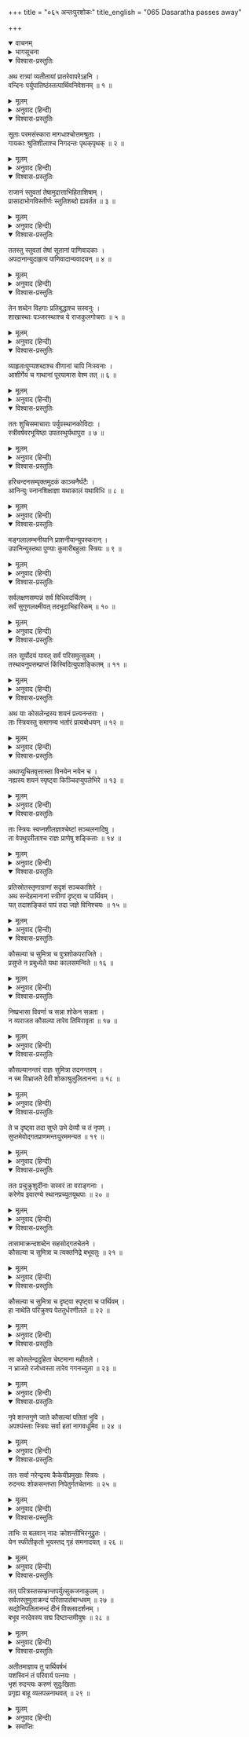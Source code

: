 +++
title = "०६५ अन्तःपुरशोकः"
title_english = "065 Dasaratha passes away"

+++
<details open><summary>वाचनम्</summary>
<div caption="श्रीराम-हरिसीताराममूर्ति-घनपाठिभ्यां वचनम्" class="audioEmbed" src="https://archive.org/download/Ramayana-recitation-Sriram-harisItArAmamUrti-Ghanapaati-v2/Kanda_2/Kanda_2_AYK-065-Anthaha_Purashokaha.mp3"></div>
</details>

<details><summary>भागसूचना</summary>

65. वन्दीजनोंका स्तुतिपाठ, राजा दशरथको दिवंगत हुआ जान उनकी रानियोंका करुण-विलाप
</details>

<details open><summary>विश्वास-प्रस्तुतिः</summary>

अथ रात्र्यां व्यतीतायां प्रातरेवापरेऽहनि ।  
वन्दिनः पर्युपातिष्ठंस्तत्पार्थिवनिवेशनम् ॥ १ ॥
</details>

<details><summary>मूलम्</summary>

अथ रात्र्यां व्यतीतायां प्रातरेवापरेऽहनि ।  
वन्दिनः पर्युपातिष्ठंस्तत्पार्थिवनिवेशनम् ॥ १ ॥
</details>

<details><summary>अनुवाद (हिन्दी)</summary>

तदनन्तर रात बीतनेपर दूसरे दिन सबेरे ही वन्दीजन (महाराजकी स्तुति करनेके लिये) राजमहलमें उपस्थित हुए ॥ १ ॥
</details>

<details open><summary>विश्वास-प्रस्तुतिः</summary>

सूताः परमसंस्कारा मागधाश्चोत्तमश्रुताः ।  
गायकाः श्रुतिशीलाश्च निगदन्तः पृथक‍‍्पृथक् ॥ २ ॥
</details>

<details><summary>मूलम्</summary>

सूताः परमसंस्कारा मागधाश्चोत्तमश्रुताः ।  
गायकाः श्रुतिशीलाश्च निगदन्तः पृथक‍‍्पृथक् ॥ २ ॥
</details>

<details><summary>अनुवाद (हिन्दी)</summary>

व्याकरण-ज्ञानसे सम्पन्न (अथवा उत्तम अलङ्कारोंसे विभूषित) सूत, उत्तमरूपसे वंशपरम्पराका श्रवण करानेवाले मागध और सङ्गीतशास्त्रका अनुशीलन करनेवाले गायक अपने-अपने मार्गके अनुसार पृथक्-पृथक् यशोगान करते हुए वहाँ आये ॥ २ ॥
</details>

<details open><summary>विश्वास-प्रस्तुतिः</summary>

राजानं स्तुवतां तेषामुदात्ताभिहिताशिषाम् ।  
प्रासादाभोगविस्तीर्णः स्तुतिशब्दो ह्यवर्तत ॥ ३ ॥
</details>

<details><summary>मूलम्</summary>

राजानं स्तुवतां तेषामुदात्ताभिहिताशिषाम् ।  
प्रासादाभोगविस्तीर्णः स्तुतिशब्दो ह्यवर्तत ॥ ३ ॥
</details>

<details><summary>अनुवाद (हिन्दी)</summary>

उच्चस्वरसे आशीर्वाद देते हुए राजाकी स्तुति करनेवाले उन सूत-मागध आदिका शब्द राजमहलोंके भीतरी भागमें फैलकर गूँजने लगा ॥ ३ ॥
</details>

<details open><summary>विश्वास-प्रस्तुतिः</summary>

ततस्तु स्तुवतां तेषां सूतानां पाणिवादकाः ।  
अपदानान्युदाहृत्य पाणिवादान्यवादयन् ॥ ४ ॥
</details>

<details><summary>मूलम्</summary>

ततस्तु स्तुवतां तेषां सूतानां पाणिवादकाः ।  
अपदानान्युदाहृत्य पाणिवादान्यवादयन् ॥ ४ ॥
</details>

<details><summary>अनुवाद (हिन्दी)</summary>

वे सूतगण स्तुति कर रहे थे; इतनेहीमें पाणिवादक (हाथोंसे ताल देकर गानेवाले) वहाँ आये और राजाओंके बीते हुए अद्भुत कर्मोंका बखान करते हुए तालगतिके अनुसार तालियाँ बजाने लगे ॥ ४ ॥
</details>

<details open><summary>विश्वास-प्रस्तुतिः</summary>

तेन शब्देन विहगाः प्रतिबुद्धाश्च सस्वनुः ।  
शाखास्थाः पञ्जरस्थाश्च ये राजकुलगोचराः ॥ ५ ॥
</details>

<details><summary>मूलम्</summary>

तेन शब्देन विहगाः प्रतिबुद्धाश्च सस्वनुः ।  
शाखास्थाः पञ्जरस्थाश्च ये राजकुलगोचराः ॥ ५ ॥
</details>

<details><summary>अनुवाद (हिन्दी)</summary>

उस शब्दसे वृक्षोंकी शाखाओंपर बैठे हुए तथा राजकुलमें ही विचरनेवाले पिंजड़ेमें बंद शुक आदि पक्षी जागकर चहचहाने लगे ॥ ५ ॥
</details>

<details open><summary>विश्वास-प्रस्तुतिः</summary>

व्याहृताःपुण्यशब्दाश्च वीणानां चापि निःस्वनाः ।  
आशीर्गेयं च गाथानां पूरयामास वेश्म तत् ॥ ६ ॥
</details>

<details><summary>मूलम्</summary>

व्याहृताःपुण्यशब्दाश्च वीणानां चापि निःस्वनाः ।  
आशीर्गेयं च गाथानां पूरयामास वेश्म तत् ॥ ६ ॥
</details>

<details><summary>अनुवाद (हिन्दी)</summary>

शुक आदि पक्षियों तथा ब्राह्मणोंके मुखसे निकले हुए पवित्र शब्द, वीणाओंके मधुर नाद तथा गाथाओंके आशीर्वादयुक्त गानसे वह सारा भवन गूँज उठा ॥ ६ ॥
</details>

<details open><summary>विश्वास-प्रस्तुतिः</summary>

ततः शुचिसमाचाराः पर्युपस्थानकोविदाः ।  
स्त्रीवर्षवरभूयिष्ठा उपतस्थुर्यथापुरा ॥ ७ ॥
</details>

<details><summary>मूलम्</summary>

ततः शुचिसमाचाराः पर्युपस्थानकोविदाः ।  
स्त्रीवर्षवरभूयिष्ठा उपतस्थुर्यथापुरा ॥ ७ ॥
</details>

<details><summary>अनुवाद (हिन्दी)</summary>

तदनन्तर सदाचारी तथा परिचर्याकुशल सेवक, जिनमें स्त्रियों और खोजोंकी संख्या अधिक थी, पहलेकी भाँति उस दिन भी राजभवनमें उपस्थित हुए ॥ ७ ॥
</details>

<details open><summary>विश्वास-प्रस्तुतिः</summary>

हरिचन्दनसम्पृक्तमुदकं काञ्चनैर्घटैः ।  
आनिन्युः स्नानशिक्षाज्ञा यथाकालं यथाविधि ॥ ८ ॥
</details>

<details><summary>मूलम्</summary>

हरिचन्दनसम्पृक्तमुदकं काञ्चनैर्घटैः ।  
आनिन्युः स्नानशिक्षाज्ञा यथाकालं यथाविधि ॥ ८ ॥
</details>

<details><summary>अनुवाद (हिन्दी)</summary>

स्नानविधिके ज्ञाता भृत्यजन विधिपूर्वक सोनेके घड़ोंमें चन्दनमिश्रित जल लेकर ठीक समयपर आये ॥ ८ ॥
</details>

<details open><summary>विश्वास-प्रस्तुतिः</summary>

मङ्गलालम्भनीयानि प्राशनीयान्युपस्करान् ।  
उपानिन्युस्तथा पुण्याः कुमारीबहुलाः स्त्रियः ॥ ९ ॥
</details>

<details><summary>मूलम्</summary>

मङ्गलालम्भनीयानि प्राशनीयान्युपस्करान् ।  
उपानिन्युस्तथा पुण्याः कुमारीबहुलाः स्त्रियः ॥ ९ ॥
</details>

<details><summary>अनुवाद (हिन्दी)</summary>

पवित्र आचार-विचारवाली स्त्रियाँ, जिनमें कुमारी कन्याओंकी संख्या अधिक थी, मङ्गलके लिये स्पर्श करने योग्य गौ आदि, पीनेयोग्य गङ्गाजल आदि तथा अन्य उपकरण—दर्पण, आभूषण और वस्त्र आदि ले आयीं ॥ ९ ॥
</details>

<details open><summary>विश्वास-प्रस्तुतिः</summary>

सर्वलक्षणसम्पन्नं सर्वं विधिवदर्चितम् ।  
सर्वं सुगुणलक्ष्मीवत् तदभूदाभिहारिकम् ॥ १० ॥
</details>

<details><summary>मूलम्</summary>

सर्वलक्षणसम्पन्नं सर्वं विधिवदर्चितम् ।  
सर्वं सुगुणलक्ष्मीवत् तदभूदाभिहारिकम् ॥ १० ॥
</details>

<details><summary>अनुवाद (हिन्दी)</summary>

प्रातःकाल राजाओंके मङ्गलके लिये जो-जो वस्तुएँ लायी जाती हैं, उनका नाम आभिहारिक है । वहाँ लायी गयी सारी आभिहारिक सामग्री समस्त शुभ लक्षणोंसे सम्पन्न, विधिके अनुरूप, आदर और प्रशंसाके योग्य उत्तम गुणसे युक्त तथा शोभायमान थी ॥ १० ॥
</details>

<details open><summary>विश्वास-प्रस्तुतिः</summary>

ततः सूर्योदयं यावत् सर्वं परिसमुत्सुकम् ।  
तस्थावनुपसम्प्राप्तं किंस्विदित्युपशङ्कितम् ॥ ११ ॥
</details>

<details><summary>मूलम्</summary>

ततः सूर्योदयं यावत् सर्वं परिसमुत्सुकम् ।  
तस्थावनुपसम्प्राप्तं किंस्विदित्युपशङ्कितम् ॥ ११ ॥
</details>

<details><summary>अनुवाद (हिन्दी)</summary>

सूर्योदय होनेतक राजाकी सेवाके लिये उत्सुक हुआ सारा परिजनवर्ग वहाँ आकर खड़ा हो गया । जब उस समयतक राजा बाहर नहीं निकले, तब सबके मनमें यह शङ्का हो गयी कि महाराजके न आनेका क्या कारण हो सकता है? ॥ ११ ॥
</details>

<details open><summary>विश्वास-प्रस्तुतिः</summary>

अथ याः कोसलेन्द्रस्य शयनं प्रत्यनन्तराः ।  
ताः स्त्रियस्तु समागम्य भर्तारं प्रत्यबोधयन् ॥ १२ ॥
</details>

<details><summary>मूलम्</summary>

अथ याः कोसलेन्द्रस्य शयनं प्रत्यनन्तराः ।  
ताः स्त्रियस्तु समागम्य भर्तारं प्रत्यबोधयन् ॥ १२ ॥
</details>

<details><summary>अनुवाद (हिन्दी)</summary>

तदनन्तर जो कोसलनरेश दशरथके समीप रहनेवाली स्त्रियाँ थीं, वे उनकी शय्याके पास जाकर अपने स्वामीको जगाने लगीं ॥ १२ ॥
</details>

<details open><summary>विश्वास-प्रस्तुतिः</summary>

अथाप्युचितवृत्तास्ता विनयेन नयेन च ।  
नह्यस्य शयनं स्पृष्ट्वा किञ्चिदप्युपलेभिरे ॥ १३ ॥
</details>

<details><summary>मूलम्</summary>

अथाप्युचितवृत्तास्ता विनयेन नयेन च ।  
नह्यस्य शयनं स्पृष्ट्वा किञ्चिदप्युपलेभिरे ॥ १३ ॥
</details>

<details><summary>अनुवाद (हिन्दी)</summary>

वे स्त्रियाँ उनका स्पर्श आदि करनेके योग्य थीं; अतः विनीतभावसे युक्तिपूर्वक उन्होंने उनकी शय्याका स्पर्श किया । स्पर्श करके भी वे उनमें जीवनका कोई चिह्न नहीं पा सकीं ॥ १३ ॥
</details>

<details open><summary>विश्वास-प्रस्तुतिः</summary>

ताः स्त्रियः स्वप्नशीलज्ञाश्चेष्टां सञ्चलनादिषु ।  
ता वेपथुपरीताश्च राज्ञः प्राणेषु शङ्किताः ॥ १४ ॥
</details>

<details><summary>मूलम्</summary>

ताः स्त्रियः स्वप्नशीलज्ञाश्चेष्टां सञ्चलनादिषु ।  
ता वेपथुपरीताश्च राज्ञः प्राणेषु शङ्किताः ॥ १४ ॥
</details>

<details><summary>अनुवाद (हिन्दी)</summary>

सोये हुए पुरुषकी जैसी स्थिति होती है, उसको भी वे स्त्रियाँ अच्छी तरह समझती थीं; अतः उन्होंने हृदय एवं हाथके मूलभागमें चलनेवाली नाड़ियोंकी भी परीक्षा की, किंतु वहाँ भी कोई चेष्टा नहीं प्रतीत हुई । फिर तो वे काँप उठीं । उनके मनमें राजाके प्राणोंके निकल जानेकी आशङ्का हो गयी ॥ १४ ॥
</details>

<details open><summary>विश्वास-प्रस्तुतिः</summary>

प्रतिस्रोतस्तृणाग्राणां सदृशं सञ्चकाशिरे ।  
अथ सन्देहमानानां स्त्रीणां दृष्ट्वा च पार्थिवम् ।  
यत् तदाशङ्कितं पापं तदा जज्ञे विनिश्चयः ॥ १५ ॥
</details>

<details><summary>मूलम्</summary>

प्रतिस्रोतस्तृणाग्राणां सदृशं सञ्चकाशिरे ।  
अथ सन्देहमानानां स्त्रीणां दृष्ट्वा च पार्थिवम् ।  
यत् तदाशङ्कितं पापं तदा जज्ञे विनिश्चयः ॥ १५ ॥
</details>

<details><summary>अनुवाद (हिन्दी)</summary>

वे जलके प्रवाहके सम्मुख पड़े हुए तिनकोंके अग्रभागकी भाँति काँपती हुई प्रतीत होने लगीं । संशयमें पड़ी हुई उन स्त्रियोंको राजाकी ओर देखकर उनकी मृत्युके विषयमें जो शङ्का हुई थी, उसका उस समय उन्हें पूरा निश्चय हो गया ॥
</details>

<details open><summary>विश्वास-प्रस्तुतिः</summary>

कौसल्या च सुमित्रा च पुत्रशोकपराजिते ।  
प्रसुप्ते न प्रबुध्येते यथा कालसमन्विते ॥ १६ ॥
</details>

<details><summary>मूलम्</summary>

कौसल्या च सुमित्रा च पुत्रशोकपराजिते ।  
प्रसुप्ते न प्रबुध्येते यथा कालसमन्विते ॥ १६ ॥
</details>

<details><summary>अनुवाद (हिन्दी)</summary>

पुत्रशोकसे आक्रान्त हुई कौसल्या और सुमित्रा उस समय मरी हुईके समान सो गयी थीं और उस समयतक उनकी नींद नहीं खुल पायी थी ॥ १६ ॥
</details>

<details open><summary>विश्वास-प्रस्तुतिः</summary>

निष्प्रभासा विवर्णा च सन्ना शोकेन सन्नता ।  
न व्यराजत कौसल्या तारेव तिमिरावृता ॥ १७ ॥
</details>

<details><summary>मूलम्</summary>

निष्प्रभासा विवर्णा च सन्ना शोकेन सन्नता ।  
न व्यराजत कौसल्या तारेव तिमिरावृता ॥ १७ ॥
</details>

<details><summary>अनुवाद (हिन्दी)</summary>

सोयी हुई कौसल्या श्रीहीन हो गयी थीं । उनके शरीरका रंग बदल गया था । वे शोकसे पराजित एवं पीड़ित हो अन्धकारसे आच्छादित हुई तारिकाके समान शोभा नहीं पा रही थीं ॥ १७ ॥
</details>

<details open><summary>विश्वास-प्रस्तुतिः</summary>

कौसल्यानन्तरं राज्ञः सुमित्रा तदनन्तरम् ।  
न स्म विभ्राजते देवी शोकाश्रुलुलितानना ॥ १८ ॥
</details>

<details><summary>मूलम्</summary>

कौसल्यानन्तरं राज्ञः सुमित्रा तदनन्तरम् ।  
न स्म विभ्राजते देवी शोकाश्रुलुलितानना ॥ १८ ॥
</details>

<details><summary>अनुवाद (हिन्दी)</summary>

राजाके पास कौसल्या थीं और कौसल्याके समीप देवी सुमित्रा थीं । दोनों ही निद्रामग्न हो जानेके कारण शोभाहीन प्रतीत होती थीं । उन दोनोंके मुखपर शोकके आँसू फैले हुए थे ॥ १८ ॥
</details>

<details open><summary>विश्वास-प्रस्तुतिः</summary>

ते च दृष्ट्वा तदा सुप्ते उभे देव्यौ च तं नृपम् ।  
सुप्तमेवोद‍्गतप्राणमन्तःपुरममन्यत ॥ १९ ॥
</details>

<details><summary>मूलम्</summary>

ते च दृष्ट्वा तदा सुप्ते उभे देव्यौ च तं नृपम् ।  
सुप्तमेवोद‍्गतप्राणमन्तःपुरममन्यत ॥ १९ ॥
</details>

<details><summary>अनुवाद (हिन्दी)</summary>

उस समय उन दोनों देवियोंको निद्रामग्न देख अन्तःपुरकी अन्य स्त्रियोंने यही समझा कि सोते अवस्थामें ही महाराजके प्राण निकल गये हैं ॥ १९ ॥
</details>

<details open><summary>विश्वास-प्रस्तुतिः</summary>

ततः प्रचुक्रुशुर्दीनाः सस्वरं ता वराङ्गनाः ।  
करेणेव इवारण्ये स्थानप्रच्युतयूथपाः ॥ २० ॥
</details>

<details><summary>मूलम्</summary>

ततः प्रचुक्रुशुर्दीनाः सस्वरं ता वराङ्गनाः ।  
करेणेव इवारण्ये स्थानप्रच्युतयूथपाः ॥ २० ॥
</details>

<details><summary>अनुवाद (हिन्दी)</summary>

फिर तो जैसे जंगलमें यूथपति गजराजके अपने वासस्थानसे अन्यत्र चले जानेपर हथिनियाँ करुणचीत्कार करने लगती हैं, उसी प्रकार वे अन्तःपुरकी सुन्दरी रानियाँ अत्यन्त दुःखी हो उच्चस्वरसे आर्तनाद करने लगीं ॥ २० ॥
</details>

<details open><summary>विश्वास-प्रस्तुतिः</summary>

तासामाक्रन्दशब्देन सहसोद्‍गतचेतने ।  
कौसल्या च सुमित्रा च त्यक्तनिद्रे बभूवतुः ॥ २१ ॥
</details>

<details><summary>मूलम्</summary>

तासामाक्रन्दशब्देन सहसोद्‍गतचेतने ।  
कौसल्या च सुमित्रा च त्यक्तनिद्रे बभूवतुः ॥ २१ ॥
</details>

<details><summary>अनुवाद (हिन्दी)</summary>

उनके रोनेकी आवाजसे कौसल्या और सुमित्राकी भी नींद टूट गयी और वे दोनों सहसा जाग उठीं ॥ २१ ॥
</details>

<details open><summary>विश्वास-प्रस्तुतिः</summary>

कौसल्या च सुमित्रा च दृष्ट्वा स्पृष्ट्वा च पार्थिवम् ।  
हा नाथेति परिक्रुश्य पेततुर्धरणीतले ॥ २२ ॥
</details>

<details><summary>मूलम्</summary>

कौसल्या च सुमित्रा च दृष्ट्वा स्पृष्ट्वा च पार्थिवम् ।  
हा नाथेति परिक्रुश्य पेततुर्धरणीतले ॥ २२ ॥
</details>

<details><summary>अनुवाद (हिन्दी)</summary>

कौसल्या और सुमित्राने राजाको देखा, उनके शरीरका स्पर्श किया और ‘हा नाथ!’ की पुकार मचाती हुई वे दोनों रानियाँ पृथ्वीपर गिर पड़ीं ॥ २२ ॥
</details>

<details open><summary>विश्वास-प्रस्तुतिः</summary>

सा कोसलेन्द्रदुहिता चेष्टमाना महीतले ।  
न भ्राजते रजोध्वस्ता तारेव गगनच्युता ॥ २३ ॥
</details>

<details><summary>मूलम्</summary>

सा कोसलेन्द्रदुहिता चेष्टमाना महीतले ।  
न भ्राजते रजोध्वस्ता तारेव गगनच्युता ॥ २३ ॥
</details>

<details><summary>अनुवाद (हिन्दी)</summary>

कोसलराजकुमारी कौसल्या धरतीपर लोटने और छटपटाने लगीं । उनका धूलि-धूसरित शरीर शोभाहीन दिखायी देने लगा, मानो आकाशसे टूटकर गिरी हुई कोई तारा धूलमें लोट रही हो ॥ २३ ॥
</details>

<details open><summary>विश्वास-प्रस्तुतिः</summary>

नृपे शान्तगुणे जाते कौसल्यां पतितां भुवि ।  
अपश्यंस्ताः स्त्रियः सर्वा हतां नागवधूमिव ॥ २४ ॥
</details>

<details><summary>मूलम्</summary>

नृपे शान्तगुणे जाते कौसल्यां पतितां भुवि ।  
अपश्यंस्ताः स्त्रियः सर्वा हतां नागवधूमिव ॥ २४ ॥
</details>

<details><summary>अनुवाद (हिन्दी)</summary>

राजा दशरथके शरीरकी उष्णता शान्त हो गयी थी । इस प्रकार उनका जीवन शान्त हो जानेपर भूमिपर अचेत पड़ी हुई कौसल्याको अन्तःपुरकी उन सारी स्त्रियोंने मरी हुई नागिनके समान देखा ॥ २४ ॥
</details>

<details open><summary>विश्वास-प्रस्तुतिः</summary>

ततः सर्वा नरेन्द्रस्य कैकेयीप्रमुखाः स्त्रियः ।  
रुदन्त्यः शोकसन्तप्ता निपेतुर्गतचेतनाः ॥ २५ ॥
</details>

<details><summary>मूलम्</summary>

ततः सर्वा नरेन्द्रस्य कैकेयीप्रमुखाः स्त्रियः ।  
रुदन्त्यः शोकसन्तप्ता निपेतुर्गतचेतनाः ॥ २५ ॥
</details>

<details><summary>अनुवाद (हिन्दी)</summary>

तदनन्तर पीछे आयी हुई महाराजकी कैकेयी आदि सारी रानियाँ शोकसे संतप्त होकर रोने लगीं और अचेत होकर गिर पड़ीं ॥ २५ ॥
</details>

<details open><summary>विश्वास-प्रस्तुतिः</summary>

ताभिः स बलवान् नादः क्रोशन्तीभिरनुद्रुतः ।  
येन स्फीतीकृतो भूयस्तद् गृहं समनादयत् ॥ २६ ॥
</details>

<details><summary>मूलम्</summary>

ताभिः स बलवान् नादः क्रोशन्तीभिरनुद्रुतः ।  
येन स्फीतीकृतो भूयस्तद् गृहं समनादयत् ॥ २६ ॥
</details>

<details><summary>अनुवाद (हिन्दी)</summary>

उन क्रन्दन करती हुई रानियोंने वहाँ पहलेसे होनेवाले प्रबल आर्तनादको और भी बढ़ा दिया । उस बढ़े हुए आर्तनादसे वह सारा राजमहल पुनः बड़े जोरसे गूँज उठा ॥
</details>

<details open><summary>विश्वास-प्रस्तुतिः</summary>

तत् परित्रस्तसम्भ्रान्तपर्युत्सुकजनाकुलम् ।  
सर्वतस्तुमुलाक्रन्दं परितापार्तबान्धवम् ॥ २७ ॥  
सद्योनिपतितानन्दं दीनं विक्लवदर्शनम् ।  
बभूव नरदेवस्य सद्म दिष्टान्तमीयुषः ॥ २८ ॥
</details>

<details><summary>मूलम्</summary>

तत् परित्रस्तसम्भ्रान्तपर्युत्सुकजनाकुलम् ।  
सर्वतस्तुमुलाक्रन्दं परितापार्तबान्धवम् ॥ २७ ॥  
सद्योनिपतितानन्दं दीनं विक्लवदर्शनम् ।  
बभूव नरदेवस्य सद्म दिष्टान्तमीयुषः ॥ २८ ॥
</details>

<details><summary>अनुवाद (हिन्दी)</summary>

कालधर्मको प्राप्त हुए राजा दशरथका वह भवन डरे, घबराये और अत्यन्त उत्सुक हुए मनुष्योंसे भर गया । सब ओर रोने-चिल्लानेका भयंकर शब्द होने लगा । वहाँ राजाके सभी बन्धु-बान्धव शोक-संतापसे पीड़ित होकर जुट गये । वह सारा भवन तत्काल आनन्दशून्य हो दीन-दुःखी एवं व्याकुल दिखायी देने लगा ॥ २७-२८ ॥
</details>

<details open><summary>विश्वास-प्रस्तुतिः</summary>

अतीतमाज्ञाय तु पार्थिवर्षभं  
यशस्विनं तं परिवार्य पत्नयः ।  
भृशं रुदन्त्यः करुणं सुदुःखिताः  
प्रगृह्य बाहू व्यलपन्ननाथवत् ॥ २९ ॥
</details>

<details><summary>मूलम्</summary>

अतीतमाज्ञाय तु पार्थिवर्षभं  
यशस्विनं तं परिवार्य पत्नयः ।  
भृशं रुदन्त्यः करुणं सुदुःखिताः  
प्रगृह्य बाहू व्यलपन्ननाथवत् ॥ २९ ॥
</details>

<details><summary>अनुवाद (हिन्दी)</summary>

उन यशस्वी भूपालशिरोमणिको दिवङ्गत हुआजान उनकी सारी पत्नियाँ उन्हें चारों ओरसे घेरकर अत्यन्त दुःखी हो जोर-जोरसे रोने लगीं और उनकी दोनों बाँहें पकड़कर अनाथकी भाँति करुण-विलाप करने लगीं ॥ २९ ॥
</details>

<details><summary>समाप्तिः</summary>

इत्यार्षे श्रीमद्रामायणे वाल्मीकीये आदिकाव्येऽयोध्याकाण्डे पञ्चषष्टितमः सर्गः ॥ ६५ ॥  
इस प्रकार श्रीवाल्मीकिनिर्मित आर्षरामायण आदिकाव्यके अयोध्याकाण्डमें पैंसठवाँ सर्ग पूरा हुआ ॥ ६५ ॥
</details>

